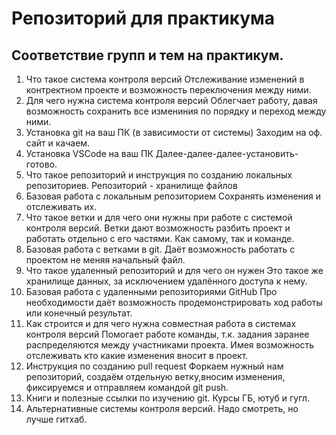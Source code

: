 # Репозиторий для практикума
## Соответствие групп и тем на практикум.

1. Что такое система контроля версий 
Отслеживание изменений в контректном проекте и возможность переключения между ними.                      
2. Для чего нужна система контроля версий
Облегчает работу, давая возможность сохранить все измениния по порядку и переход между ними. 
3. Установка git на ваш ПК (в зависимости от системы)
Заходим на оф. сайт и качаем.
4. Установка VSCode на ваш ПК
Далее-далее-далее-установить-готово.
5. Что такое репозиторий и инструкция по созданию локальных репозиториев.
Репозиторий - хранилище файлов
6. Базовая работа с локальным репозиторием
Сохранять изменения и отслеживать их.
7. Что такое ветки и для чего они нужны при работе с системой контроля версий.
Ветки дают возможность разбить проект и работать отдельно с его частями. Как самому, так и команде.
8. Базовая работа с ветками в git.
Даёт возможность работать с проектом не меняя начальный файл.
9. Что такое удаленный репозиторий и для чего он нужен
Это такое же хранилище данных, за исключением удалённого доступа к нему.
10. Базовая работа с удаленными репозиториями GitHub
Про необходимости даёт возможность продемонстрировать ход работы или конечный результат. 
11. Как строится и для чего нужна совместная работа в системах контроля версий
Помогает работе команды, т.к. задания заранее распределяются между участниками проекта. Имея возможность отслеживать кто какие изменения вносит в проект.
12. Инструкция по созданию pull request
Форкаем нужный нам репозиторий, создаём отдельную ветку,вносим изменения, фиксируемся и отправляем командой git push.
13. Книги и полезные ссылки по изучению git.
Курсы ГБ, ютуб и гугл.
14. Альтернативные системы контроля версий.
Надо смотреть, но лучше гитхаб.